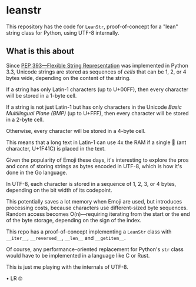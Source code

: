 # leanstr

This repository has the code for `LeanStr`,
proof-of-concept for a "lean" string class for Python,
using UTF-8 internally.

## What is this about

Since [PEP 393—Flexible String Representation](https://www.python.org/dev/peps/pep-0393/)
was implemented in Python 3.3, Unicode strings are stored as sequences of _cells_
that can be 1, 2, or 4 bytes wide, depending on the content of the string.

If a string has only Latin-1 characters (up to U+00FF),
then every character will be stored in a 1-byte cell.

If a string is not just Latin-1 but has only characters in the Unicode
_Basic Multilingual Plane (BMP)_ (up to U+FFF),
then every character will be stored in a 2-byte cell.

Otherwise, every character will be stored in a 4-byte cell.

This means that a long text in Latin-1 can use 4x the RAM if a
single 🐜 (ant character, U+1F41C) is placed in the text.

Given the popularity of Emoji these days, it's interesting to explore the pros and cons
of storing strings as bytes encoded in UTF-8, which is how it's done in the Go language.

In UTF-8, each character is stored in a sequence of 1, 2, 3, or 4 bytes,
depending on the bit width of its codepoint.

This potentially saves a lot memory when Emoji are used, but introduces
processing costs, because characters use different-sized byte sequences.
Random access becomes O(n)—requiring iterating
from the start or the end of the byte storage, depending on the sign of the index.

This repo has a proof-of-concept implementing a `LeanStr` class with
`__iter__`, `__reversed__`, `__len__` and `__getitem__`.

Of course, any performance-oriented replacement for Python's
`str` class would have to be implemented in a language like C or Rust.

This is just me playing with the internals of UTF-8.

• LR 🤓
